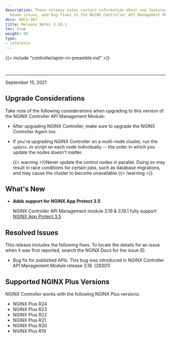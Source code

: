 ```yaml
---
description: These release notes contain information about new features, improvements,
  known issues, and bug fixes in the NGINX Controller API Management Module.
docs: DOCS-367
title: Release Notes 3.19.1
toc: true
weight: 96
type:
- reference
---
```



{{< include "controller/apim-rn-preamble.md" >}}

&nbsp;

---

September 15, 2021

## Upgrade Considerations

Take note of the following considerations when upgrading to this version of the NGINX Controller API Management Module:

- After upgrading NGINX Controller, make sure to upgrade the NGINX Controller Agent too.

- If you're upgrading NGINX Controller on a multi-node cluster, run the `update.sh` script on each node individually -- the order in which you update the nodes doesn't matter.

  {{< warning >}}Never update the control nodes in parallel. Doing so may result in race conditions for certain jobs, such as database migrations, and may cause the cluster to become unavailable.{{< /warning >}}

## What's New

- **Adds support for NGINX App Protect 3.5**

  NGINX Controller API Management module 3.19 & 3.19.1 fully support [NGINX App Protect 3.5](https://docs.nginx.com/nginx-app-protect/releases/#release-35)

## Resolved Issues

This release includes the following fixes. To locate the details for an issue when it was first reported, search the NGINX Docs for the issue ID.

- Bug fix for published APIs. This bug was introduced in NGINX Controller API Management Module release 3.18. (28301)

## Supported NGINX Plus Versions

NGINX Controller works with the following NGINX Plus versions:

- NGINX Plus R24
- NGINX Plus R23
- NGINX Plus R22
- NGINX Plus R21
- NGINX Plus R20
- NGINX Plus R19
